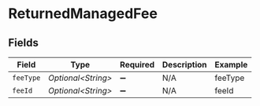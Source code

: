 # ReturnedManagedFee


## Fields

| Field               | Type                | Required            | Description         | Example             |
| ------------------- | ------------------- | ------------------- | ------------------- | ------------------- |
| `feeType`           | *Optional\<String>* | :heavy_minus_sign:  | N/A                 | feeType             |
| `feeId`             | *Optional\<String>* | :heavy_minus_sign:  | N/A                 | feeId               |